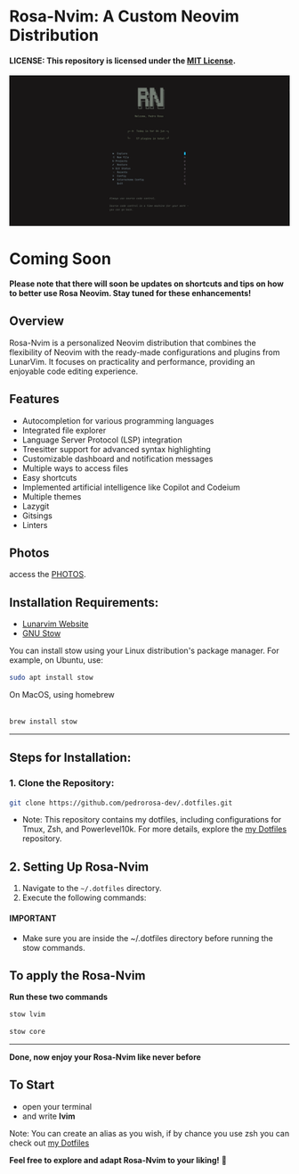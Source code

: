 # Rosa-Nvim: A Custom Neovim Distribution

#### **LICENSE:** This repository is licensed under the [MIT License](LICENSE).

<img src="/assets/images/tela.png" alt="home screen" width="">


# Coming Soon
**Please note that there will soon be updates on shortcuts and tips on how to better use Rosa Neovim. Stay tuned for these enhancements!**

## Overview

Rosa-Nvim is a personalized Neovim distribution that combines the flexibility of Neovim with the ready-made configurations and plugins from LunarVim. It focuses on practicality and performance, providing an enjoyable code editing experience.

## Features

- Autocompletion for various programming languages
- Integrated file explorer
- Language Server Protocol (LSP) integration
- Treesitter support for advanced syntax highlighting
- Customizable dashboard and notification messages
- Multiple ways to access files
- Easy shortcuts
- Implemented artificial intelligence like Copilot and Codeium
- Multiple themes
- Lazygit
- Gitsings
- Linters
## Photos

access the [PHOTOS](/assets/pages/photos.md).

## Installation Requirements:
-  [Lunarvim Website](https://www.lunarvim.org/docs/installation)
- [GNU Stow](https://www.gnu.org/software/stow/)

You can install stow using your Linux distribution's package manager. For example, on Ubuntu, use:

```bash
sudo apt install stow
```

On MacOS, using homebrew

```bash

brew install stow

```
- - -

## Steps for Installation:

### 1. Clone the Repository:

```bash
git clone https://github.com/pedrorosa-dev/.dotfiles.git
```

- Note: This repository contains my dotfiles, including configurations for Tmux, Zsh, and Powerlevel10k. For more details, explore the [my Dotfiles](https://github.com/pedrorosa-dev/.dotfiles) repository.

## 2. Setting Up Rosa-Nvim

1. Navigate to the `~/.dotfiles` directory.
2. Execute the following commands:

#### **IMPORTANT**

- Make sure you are inside the ~/.dotfiles directory before running the stow commands.


## To apply the Rosa-Nvim

**Run these two commands**

```bash
stow lvim

```
```bash
stow core
```
---

**Done, now enjoy your Rosa-Nvim like never before**



## To Start
- open your terminal
- and write **lvim**

Note: You can create an alias as you wish, if by chance you use zsh you can check out [my Dotfiles](https://github.com/pedrorosa-dev/.dotfiles) 



**Feel free to explore and adapt Rosa-Nvim to your liking!** 🌟
